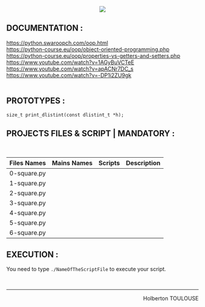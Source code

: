 <p align="center">
        <img src="https://capsule-render.vercel.app/api?type=waving&color=auto&height=250&section=header&text=Doubly%20linked%20lists&fontSize=90&animation=fadeIn&fontAlignY=38&desc=FIRST%20Semester%20|%2031/33%20PROJET%20C#&descAlignY=51&descAlign=62">
</p>

## DOCUMENTATION : 
https://python.swaroopch.com/oop.html  
https://python-course.eu/oop/object-oriented-programming.php  
https://python-course.eu/oop/properties-vs-getters-and-setters.php  
https://www.youtube.com/watch?v=1AGyBuVCTeE  
https://www.youtube.com/watch?v=apACNr7DC_s  
https://www.youtube.com/watch?v=-DP1i2ZU9gk  
<br/>
 
## PROTOTYPES :
`size_t print_dlistint(const dlistint_t *h);`  

## PROJECTS FILES & SCRIPT | MANDATORY :
<br/>

| Files Names  |      Mains Names     | Scripts | Description        |
| ----------- | ---------------------|---|------
| 0-square.py | | |
| 1-square.py | | |
| 2-square.py | | |
| 3-square.py | | |
| 4-square.py | | |
| 5-square.py | | |
| 6-square.py | | |
## EXECUTION :
You need to type `./NameOfTheScriptFile` to execute your script.

<br/><hr>
<p align="right">Holberton TOULOUSE</p>
